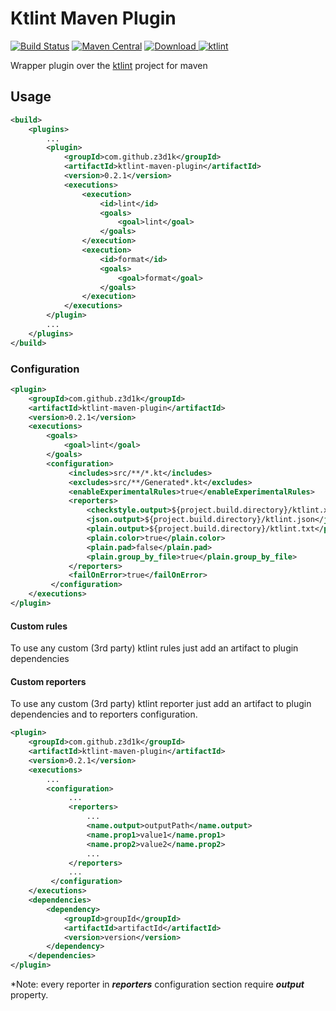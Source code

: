# Ktlint Maven Plugin
[![Build Status](https://travis-ci.org/z3d1k/ktlint-maven-plugin.svg?branch=master)](https://travis-ci.org/z3d1k/ktlint-maven-plugin)
[![Maven Central](https://img.shields.io/maven-central/v/com.github.z3d1k/ktlint-maven-plugin.svg)](http://search.maven.org/#search%7Cga%7C1%7Cg%3A%22com.github.z3d1k%22%20a%3A%22ktlint-maven-plugin%22)
[ ![Download](https://api.bintray.com/packages/z3d1k/maven/ktlint-maven-plugin/images/download.svg) ](https://bintray.com/z3d1k/maven/ktlint-maven-plugin/_latestVersion)
[![ktlint](https://img.shields.io/badge/code%20style-%E2%9D%A4-FF4081.svg)](https://ktlint.github.io/)

Wrapper plugin over the [ktlint](https://github.com/pinterest/ktlint) project for maven

## Usage
```xml
<build>
    <plugins>
        ...
        <plugin>
            <groupId>com.github.z3d1k</groupId>
            <artifactId>ktlint-maven-plugin</artifactId>
            <version>0.2.1</version>
            <executions>
                <execution>
                    <id>lint</id>
                    <goals>
                        <goal>lint</goal>
                    </goals>
                </execution>
                <execution>
                    <id>format</id>
                    <goals>
                        <goal>format</goal>
                    </goals>
                </execution>
            </executions>
        </plugin>
        ...
    </plugins>
</build>
```
### Configuration
```xml
<plugin>
    <groupId>com.github.z3d1k</groupId>
    <artifactId>ktlint-maven-plugin</artifactId>
    <version>0.2.1</version>
    <executions>
        <goals>
            <goal>lint</goal>
        </goals>
        <configuration>
             <includes>src/**/*.kt</includes>
             <excludes>src/**/Generated*.kt</excludes>
             <enableExperimentalRules>true</enableExperimentalRules>
             <reporters>
                 <checkstyle.output>${project.build.directory}/ktlint.xml</checkstyle.output>
                 <json.output>${project.build.directory}/ktlint.json</json.output>
                 <plain.output>${project.build.directory}/ktlint.txt</plain.output>
                 <plain.color>true</plain.color>
                 <plain.pad>false</plain.pad>
                 <plain.group_by_file>true</plain.group_by_file>
             </reporters>
             <failOnError>true</failOnError>
         </configuration>
    </executions>
</plugin>
```
#### Custom rules
To use any custom (3rd party) ktlint rules just add an artifact to plugin dependencies

#### Custom reporters
To use any custom (3rd party) ktlint reporter just add an artifact to plugin dependencies and to reporters configuration.

```xml
<plugin>
    <groupId>com.github.z3d1k</groupId>
    <artifactId>ktlint-maven-plugin</artifactId>
    <version>0.2.1</version>
    <executions>
        ...
        <configuration>
             ...
             <reporters>
                 ...
                 <name.output>outputPath</name.output>
                 <name.prop1>value1</name.prop1>
                 <name.prop2>value2</name.prop2>
                 ...
             </reporters>
             ...
         </configuration>
    </executions>
    <dependencies>
        <dependency>
            <groupId>groupId</groupId>
            <artifactId>artifactId</artifactId>
            <version>version</version>
        </dependency>
    </dependencies>
</plugin>

```
*Note: every reporter in ___reporters___ configuration section require ___output___ property.
